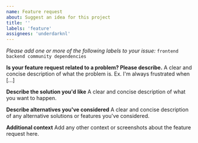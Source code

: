 ```yaml
---
name: Feature request
about: Suggest an idea for this project
title: ''
labels: 'feature'
assignees: 'underdarknl'
---
```


_Please add one or more of the following labels to your issue:_
`frontend backend community dependencies`

**Is your feature request related to a problem? Please describe.**
A clear and concise description of what the problem is. Ex. I'm always frustrated when [...]

**Describe the solution you'd like**
A clear and concise description of what you want to happen.

**Describe alternatives you've considered**
A clear and concise description of any alternative solutions or features you've considered.

**Additional context**
Add any other context or screenshots about the feature request here.
